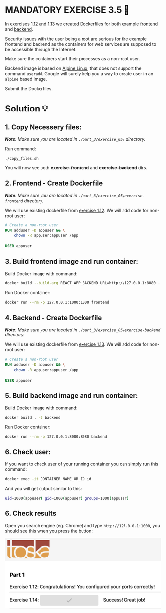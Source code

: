 # MANDATORY EXERCISE 3.5 🤔
In exercises [1.12](https://devopswithdocker.com/part-1/section-6/#exercises-111-114) and [1.13](https://devopswithdocker.com/part-1/section-6/#exercises-111-114) we created Dockerfiles for both example [frontend](https://github.com/docker-hy/material-applications/tree/main/example-frontend) and [backend](https://github.com/docker-hy/material-applications/tree/main/example-backend).

Security issues with the user being a root are serious for the example frontend and backend as the containers for web services are supposed to be accessible through the Internet.

Make sure the containers start their processes as a non-root user.

Backend image is based on [Alpine Linux](https://www.alpinelinux.org/), that does not support the command `useradd`. Google will surely help you a way to create user in an `alpine` based image.

Submit the Dockerfiles.

# Solution 💡

## 1. Copy Necessery files:
_**Note**: Make sure you are located in `./part_3/exercise_05/` directory._

Run command:
```bash
./copy_files.sh
```

You will now see both **exercise-frontend** and **exercise-backend** dirs.

## 2. Frontend - Create Dockerfile
_**Note**: Make sure you are located in `./part_3/exercise_05/exercise-frontend` directory._


We will use existing dockerfile from [exercise 1.12](https://github.com/milistu/DevOpsWithDocker/tree/main/part_1/exercise_12). 
We will add code for non-root user:
```dockerfile
# Create a non-root user
RUN adduser -D appuser && \
    chown -R appuser:appuser /app

USER appuser
```

## 3. Build frontend image and run container:
Build Docker image with command:
```bash
docker build --build-arg REACT_APP_BACKEND_URL=http://127.0.0.1:8080 . -t frontend
```

Run Docker container:
```bash
docker run --rm -p 127.0.0.1:1000:1000 frontend
```


## 4. Backend - Create Dockerfile
_**Note**: Make sure you are located in `./part_3/exercise_05/exercise-backend` directory._

We will use existing dockerfile from [exercise 1.13](https://github.com/milistu/DevOpsWithDocker/tree/main/part_1/exercise_13). 
We will add code for non-root user:
```dockerfile
# Create a non-root user
RUN adduser -D appuser && \
    chown -R appuser:appuser /app

USER appuser
```

## 5. Build backend image and run container:
Build Docker image with command:
```bash
docker build . -t backend
```

Run Docker container:
```bash
docker run --rm -p 127.0.0.1:8080:8080 backend
```

## 6. Check user:
If you want to check user of your running container you can simply run this command:
```bash
docker exec -it CONTAINER_NAME_OR_ID id
```

And you will get output similar to this:
```bash
uid=1000(appuser) gid=1000(appuser) groups=1000(appuser)
```

## 6. Check results
Open you search engine (eg. Chrome) and type `http://127.0.0.1:1000`, you should see this when you press the button:

![success](https://github.com/milistu/DevOpsWithDocker/blob/main/assets/exercise_1_14_output.png "Exercise 14 Output")
